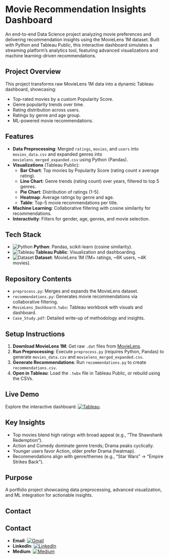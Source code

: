 # Movie Recommendation Insights Dashboard

An end-to-end Data Science project analyzing movie preferences and delivering recommendation insights using the MovieLens 1M dataset. Built with Python and Tableau Public, this interactive dashboard simulates a streaming platform’s analytics tool, featuring advanced visualizations and machine learning-driven recommendations.

## Project Overview

This project transforms raw MovieLens 1M data into a dynamic Tableau dashboard, showcasing:
- Top-rated movies by a custom Popularity Score.
- Genre popularity trends over time.
- Rating distribution across users.
- Ratings by genre and age group.
- ML-powered movie recommendations.

## Features

- **Data Preprocessing**: Merged `ratings`, `movies`, and `users` into `movies_data.csv` and expanded genres into `movielens_merged_expanded.csv` using Python (Pandas).
- **Visualizations** (Tableau Public):
  - **Bar Chart**: Top movies by Popularity Score (rating count x average rating).
  - **Line Chart**: Genre trends (rating count) over years, filtered to top 5 genres.
  - **Pie Chart**: Distribution of ratings (1-5).
  - **Heatmap**: Average ratings by genre and age.
  - **Table**: Top-5 movie recommendations per title.
- **Machine Learning**: Collaborative filtering with cosine similarity for recommendations.
- **Interactivity**: Filters for gender, age, genres, and movie selection.

## Tech Stack 

- ![Python](https://img.shields.io/badge/-Python-blue?style=flat&logo=python&logoColor=white) **Python**: Pandas, scikit-learn (cosine similarity).
- ![Tableau](https://img.shields.io/badge/-Tableau-E97627?style=flat&logo=tableau&logoColor=white) **Tableau Public**: Visualization and dashboarding.
- ![Dataset](https://img.shields.io/badge/-Dataset-FF6F00?style=flat&logo=database&logoColor=white) **Dataset**: MovieLens 1M (1M+ ratings, ~6K users, ~4K movies).

## Repository Contents

- `preprocess.py`: Merges and expands the MovieLens dataset.
- `recommendations.py`: Generates movie recommendations via collaborative filtering.
- `MovieLens_Dashboard.twbx`: Tableau workbook with visuals and dashboard.
- `Case_Study.pdf`: Detailed write-up of methodology and insights.

## Setup Instructions

1. **Download MovieLens 1M**: Get raw `.dat` files from [MovieLens](https://grouplens.org/datasets/movielens/1m/).
2. **Run Preprocessing**: Execute `preprocess.py` (requires Python, Pandas) to generate `movies_data.csv` and `movielens_merged_expanded.csv`.
3. **Generate Recommendations**: Run `recommendations.py` to create `recommendations.csv`.
4. **Open in Tableau**: Load the `.twbx` file in Tableau Public, or rebuild using the CSVs.

## Live Demo

Explore the interactive dashboard: [![Tableau](https://img.shields.io/badge/-Tableau-E97627?style=flat&logo=tableau&logoColor=white)](https://public.tableau.com/app/profile/prasang.biyani/viz/movies_recommendation/Dashboard1?publish=yes).

## Key Insights

- Top movies blend high ratings with broad appeal (e.g., “The Shawshank Redemption”).
- Action and Comedy dominate genre trends; Drama peaks cyclically.
- Younger users favor Action, older prefer Drama (heatmap).
- Recommendations align with genre/themes (e.g., “Star Wars” → “Empire Strikes Back”).

## Purpose

A portfolio project showcasing data preprocessing, advanced visualization, and ML integration for actionable insights.

## Contact

## Contact

- **Email**: [![Gmail](https://img.shields.io/badge/-Gmail-red?style=flat&logo=gmail&logoColor=white)](mailto:biyaniprasang@gmail.com)
- **LinkedIn**: [![LinkedIn](https://img.shields.io/badge/-LinkedIn-blue?style=flat&logo=linkedin&logoColor=white)](https://www.linkedin.com/in/prasangbiyani/)
- **Medium**: [![Medium](https://img.icons8.com/?size=15&id=BzFWSIqh6bCr&format=png&color=000000)](https://medium.com/@biyaniprasang)

